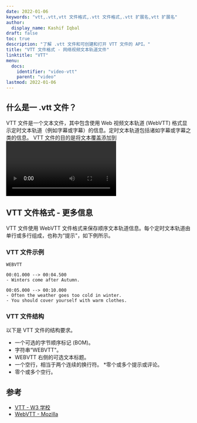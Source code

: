 ```yaml
---
date: 2022-01-06
keywords: "vtt,.vtt,vtt 文件格式,.vtt 文件格式,.vtt 扩展名,vtt 扩展名"
author:
  display_name: Kashif Iqbal
draft: false
toc: true
description: "了解 .vtt 文件和可创建和打开 VTT 文件的 API。"
title: "VTT 文件格式 - 网络视频文本轨道文件"
linktitle: "VTT"
menu:
  docs:
    identifier: "video-vtt"
    parent: "video"
lastmod: 2022-01-06
---
```


## 什么是一 .vtt 文件？

VTT 文件是一个文本文件，其中包含使用 Web 视频文本轨道 (WebVTT) 格式显示定时文本轨道（例如字幕或字幕）的信息。定时文本轨道包括诸如字幕或字幕之类的信息。 VTT 文件的目的是将文本覆盖添加到<video>.格式有点类似于 SRT 文件。基于 WebVTT 的文本文件使用 UTF-8 编码。 VTT 文件包含诸如字幕、描述、标题、描述、章节和元数据等信息。作为纯文本文件，可以使用 Microsoft Notepad、Apple TextEdit 和 Notepad++ 等文本编辑器打开 VTT 文件。

## VTT 文件格式 - 更多信息

VTT 文件使用 WebVTT 文件格式来保存顺序文本轨道信息。每个定时文本轨道由单行或多行组成，也称为“提示"，如下例所示。

### VTT 文件示例

```
WEBVTT

00:01.000 --> 00:04.500
- Winters come after Autumn.

00:05.000 --> 00:10.000
- Often the weather goes too cold in winter.
- You should cover yourself with warm clothes.
```

### VTT 文件结构

以下是 VTT 文件的结构要求。

* 一个可选的字节顺序标记 (BOM)。
* 字符串“WEBVTT"。
* WEBVTT 右侧的可选文本标题。
* 一个空行，相当于两个连续的换行符。
*零个或多个提示或评论。
* 零个或多个空行。

## 参考

* [VTT - W3 学校](https://www.w3.org/TR/webvtt1/)
* [WebVTT - Mozilla](https://developer.mozilla.org/en-US/docs/Web/API/WebVTT_API)

